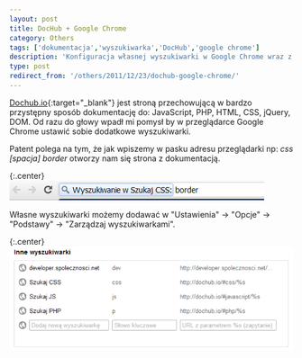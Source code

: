 ```yaml
---
layout: post
title: DocHub + Google Chrome
category: Others
tags: ['dokumentacja','wyszukiwarka','DocHub','google chrome']
description: 'Konfiguracja własnej wyszukiwarki w Google Chrome wraz z serwisem Dochub.io'
type: post
redirect_from: '/others/2011/12/23/dochub-google-chrome/'
---
```

[Dochub.io](http://dochub.io/){:target="_blank"} jest stroną przechowującą w bardzo przystępny sposób dokumentację do: JavaScript, PHP, HTML, CSS, jQuery, DOM. Od razu do głowy wpadł mi pomysł by w przeglądarce Google Chrome ustawić sobie dodatkowe wyszukiwarki.

Patent polega na tym, że jak wpiszemy w pasku adresu przeglądarki np: _css [spacja] border_ otworzy nam się strona z dokumentacją.

{:.center}
![Chrome wyszukiwarka](/public/uploads/2011/12/2011-12-23_1035.png)

Własne wyszukiwarki możemy dodawać w "Ustawienia" -> "Opcje" -> "Podstawy" -> "Zarządzaj wyszukiwarkami".

{:.center}
![Chrome wyszukiwarki](/public/uploads/2011/12/2011-12-23_1051.png)
